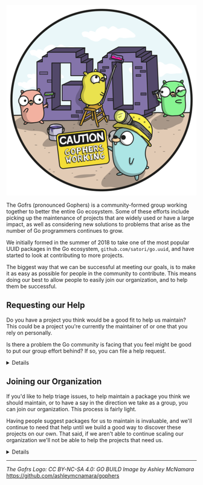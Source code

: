 <p align="center">
  <img alt="gofrs logo" src="https://raw.githubusercontent.com/gofrs/.github/main/profile/gofrs.png">
</p>

The Gofrs (pronounced Gophers) is a community-formed group working together to better the entire Go ecosystem.
Some of these efforts include picking up the maintenance of projects that are widely used or have a large impact,
as well as considering new solutions to problems that arise as the number of Go programmers continues to grow.

We initially formed in the summer of 2018 to take one of the most popular UUID packages in the Go ecosystem,
`github.com/satori/go.uuid`, and have started to look at contributing to more projects.

The biggest way that we can be successful at meeting our goals,
is to make it as easy as possible for people in the community to contribute.
This means doing our best to allow people to easily join our organization,
and to help them be successful.

## Requesting our Help

Do you have a project you think would be a good fit to help us maintain?
This could be a project you're currently the maintainer of or one that you rely on personally.

Is there a problem the Go community is facing that you feel might be good to put our group effort behind?
If so, you can file a help request.

<details>

The Gofrs organization exists to help strengthen the Go ecosystem through the maintenance of critical packages,
and the inception of new solutions to problems that arise as our community grows.

If you found a project you feel would be a good fit for us to maintain,
or a problem you think we're uniquely equipped to address,
we're currently using GitHub issues to track these requests (and the subsequent discussions).

The GitHub Discussions have a template of information to fill out,
which is used to help us initially gauge whether the project would be a good fit for us.
After the issue is filed,
someone from the Gofrs will review the help request and start the appropriate conversation.

You can open a GitHub Discussions [here](https://github.com/orgs/gofrs/discussions/categories/help-requests).

</details>

## Joining our Organization

If you'd like to help triage issues, to help maintain a package you think we should maintain,
or to have a say in the direction we take as a group,
you can join our organization.
This process is fairly light.

Having people suggest packages for us to maintain is invaluable,
and we'll continue to need that help until we build a good way to discover these projects on our own.
That said, if we aren't able to continue scaling our organization we'll not be able to help the projects that need us.

<details>

We'll always need people in the Gofrs organization who are willing to help out,
especially because each individual has something unique they can contribute.
Whether they are a senior Go developer or junior, and whether they have experience maintaining open-source projects or not,
there is value they bring to the table.
An example is that maybe you're not too involved in Go, but you feel you can help with this website.

Part of this group's purpose is to help level up those that are newer to open source contributing,
by giving them an opportunity to gain experience and learn how to be a positive open source citizen.
We don't yet have any sort of formalized mentorship program,
but we expect that those in the organization are willing to answer thoughtful questions and have constructive conversations.
By helping those interested in growing, we further expand the types of projects we can contribute to.

We're also looking to see how we can benefit the larger Go community,
and so while we have no concrete plans right now people who are interested in mentorship, teaching,
or community building could be very impactful.

If helping us strengthen the Go community through package maintainership or other efforts sounds interesting to you,
please consider joining our organization.

Open a new discussion [here](https://github.com/orgs/gofrs/discussions/categories/join-requests),
fill in the template that's supplied, and then provide a link to your issue in the [#gofrs](https://gophers.slack.com/messages/CBP4N9BEU) Slack channel.

**_Please note:_**
We require all users joining the organization to have [two-factor authentication](https://blog.github.com/2013-09-03-two-factor-authentication/) enabled at all times.

If you've yet to join the Slack community, you can request an invite [here](https://invite.slack.golangbridge.org/).

</details>

---

_The Gofrs Logo: CC BY-NC-SA 4.0: GO BUILD Image by Ashley McNamara_<br>
https://github.com/ashleymcnamara/gophers
